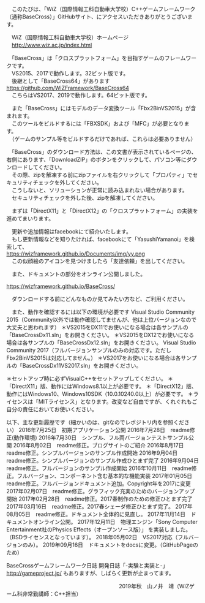 　このたびは、「WiZ（国際情報工科自動車大学校）C++ゲームフレームワーク（通称BaseCross）」GitHubサイト、にアクセスいただきありがとうございます。  

　WiZ（国際情報工科自動車大学校）ホームページ  
　http://www.wiz.ac.jp/index.html  

　「BaseCross」は「クロスプラットフォーム」を目指すゲームのフレームワークです。  
　VS2015、2017で動作します。32ビット版です。  
　後継として「BaseCross64」があります  
https://github.com/WiZFramework/BaseCross64  
　こちらはVS2017、2019で動作します。64ビット版です。  
  
　また「BaseCross」にはモデルのデータ変換ツール「Fbx2BinVS2015」が含まれます。  
　このツールをビルドするには「FBXSDK」および「MFC」が必要となります。  
　（ゲームのサンプル等をビルドするだけであれば、これらは必要ありません）  
  
　「BaseCross」のダウンロード方法は、この文書が表示されているページの、右側にあります、「DownloadZIP」のボタンをクリックして、パソコン等にダウンロードしてください。  
　その際、zipを解凍する前にzipファイルを右クリックして「プロパティ」でセキュリティチェックを外してください。  
　こうしないと、ソリューションが正常に読み込まれない場合があります。  
　セキュリティチェックを外した後、zipを解凍してください。  
  
　まずは「DirectX11」と「DirectX12」の「クロスプラットフォーム」の実装を進めてまいります。  

　更新や追加情報はfacebookにて紹介いたします。  
　もし更新情報などを知りたければ、facebookにて「YasushiYamanoi」を検索して、  
https://wizframework.github.io/Documents/img/yy.png  
　この似顔絵のアイコンを見つけましたら「友達依頼」を出してください。  
  
　また、ドキュメントの部分をオンライン公開しました。  

https://wizframework.github.io/BaseCross/  

　ダウンロードする前にどんなものか見てみたい方など、ご利用ください。  

　また、動作を確認するには以下の環境が必要です
Visual Studio Community 2015（Community以外では動作確認してませんが、他は上位バージョンなので大丈夫と思われます）
＊VS2015をDX11でお使いになる場合は各サンプルの「BaseCrossDx11.sln」をお開きください。
＊VS2015をDX12でお使いになる場合は各サンプルの「BaseCrossDx12.sln」をお開きください。
Visual Studio Community 2017（フルバージョンサンプルのみの対応です。ただしFbx2BinVS2015は対応してません。）
＊VS2017をお使いになる場合は各サンプルの「BaseCrossDx11VS2017.sln」をお開きください。


＊セットアップ時に必ずVisualC++をセットアップしてください。
＊「DirectX11」版、動作にはWindows8.1以上が必要です。
＊「DirectX12」版、動作にはWindows10、Windows10SDK（10.0.10240.0以上）が必要です。
＊ライセンスは「MITライセンス」となります。改変など自由ですが、くれぐれもご自分の責任においてお使いください。



以下、主な更新履歴です（細かいのは、gitなのでレポジトリ内を参照ください）
2016年7月25日　初期アプリケーション公開
2016年7月28日　readme修正(動作環境)
2016年7月30日　シンプル、フル両バージョンテストサンプル公開
2016年8月02日　readme修正。ブログサイトのご紹介
2016年8月17日　readme修正。シンプルバージョンのサンプル作成開始
2016年9月04日　readme修正。シンプルバージョンのサンプル作成ひとまず完了
2016年9月04日　readme修正。フルバージョンのサンプル作成開始
2016年10月11日　readme修正。フルバージョン、コンポーネント含む基本的な機能実装
2017年01月05日　readme修正。フルバージョンドキュメント追加。Copyright年を2017に変更
2017年02月07日　readme修正。グラフィック充実のためのバージョンアップ開始
2017年02月28日　readme修正。2017春制作のための修正ひとまず完了
2017年03月16日　readme修正。2017春シェーダ修正ひとまず完了。
2017年08月05日　readme修正。ドキュメント全体的に見直し。
2017年11月14日　ドキュメントオンライン公開。
2017年12月11日　物理エンジン「Sony Computer Entertainment社のPhysics Effects（オープンソース版）」
	を実装しました。（BSDライセンスとなっています）。
2018年05月02日　VS2017対応（フルバージョンのみ）。
2019年09月16日　ドキュメントをdocsに変更。（GitHubPageのため）

BaseCrossゲームフレームワーク日誌
開発日誌「-実験と実装と-」
http://gameproject.jp/
もありますが、しばらく更新が止まってます。



　　　　　　　　　　　　　　　　　　　　　2019年秋　山ノ井　靖（WiZゲーム科非常勤講師：C++担当）
